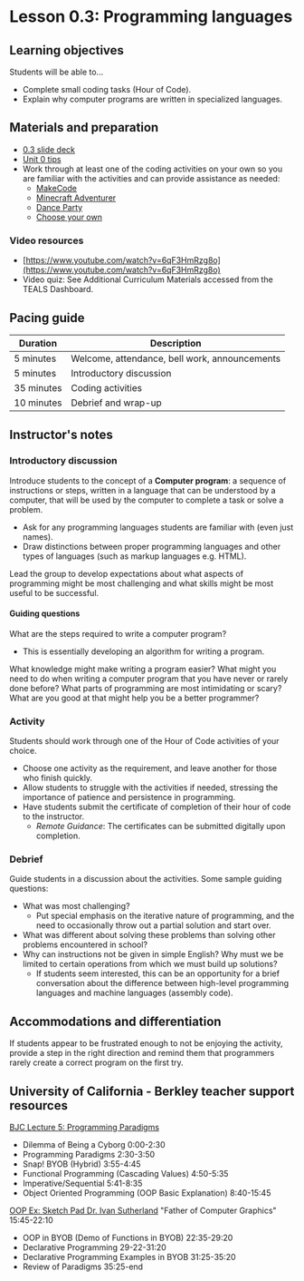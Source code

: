 # Lesson 0.3: Programming languages

## Learning objectives

Students will be able to...

* Complete small coding tasks (Hour of Code).
* Explain why computer programs are written in specialized languages.

## Materials and preparation

* [0.3 slide deck](https://github.com/TEALSK12/introduction-to-computer-science/raw/master/slidedecks/TEALS%20SNAP%200.3.pptx)
* [Unit 0 tips](unit_0_tips.md)
* Work through at least one of the coding activities on your own so you are familiar with the activities and can provide assistance as needed:
  * [MakeCode](https://arcade.makecode.com/hour-of-code)
  * [Minecraft Adventurer](https://studio.code.org/s/mc/stage/1/puzzle/1)
  * [Dance Party](https://studio.code.org/s/dance-2019/lessons/1/levels/1)
  * [Choose your own](https://hourofcode.com/us/learn)

### Video resources

* [https://www.youtube.com/watch?v=6qF3HmRzg8o](https://www.youtube.com/watch?v=6qF3HmRzg8o)
* Video quiz: See Additional Curriculum Materials accessed from the TEALS Dashboard.

## Pacing guide

| Duration   | Description                                   |
| --------- | -------------------------------------------- |
| 5 minutes  | Welcome, attendance, bell work, announcements |
| 5 minutes  | Introductory discussion                       |
| 35 minutes | Coding activities                             |
| 10 minutes | Debrief and wrap-up                           |

## Instructor's notes

### Introductory discussion

Introduce students to the concept of a **Computer program**: a sequence of instructions or steps, written in a language that can be understood by a computer, that will be used by the computer to complete a task or solve a problem.

* Ask for any programming languages students are familiar with (even just names).
* Draw distinctions between proper programming languages and other types of languages (such as markup languages e.g. HTML).

Lead the group to develop expectations about what aspects of programming might be most challenging and what skills might be most useful to be successful.

#### Guiding questions

What are the steps required to write a computer program?

* This is essentially developing an algorithm for writing a program.

What knowledge might make writing a program easier?
What might you need to do when writing a computer program that you have never or rarely done before?
What parts of programming are most intimidating or scary?
What are you good at that might help you be a better programmer?

### Activity

Students should work through one of the Hour of Code activities of your choice.

* Choose one activity as the requirement, and leave another for those who finish quickly.
* Allow students to struggle with the activities if needed, stressing the importance of patience and persistence in programming.
* Have students submit the certificate of completion of their hour of code to the instructor.
  * _Remote Guidance_: The certificates can be submitted digitally upon completion.

### Debrief

Guide students in a discussion about the activities. Some sample guiding questions:

* What was most challenging?
  * Put special emphasis on the iterative nature of programming, and the need to occasionally throw out a partial solution and start over.
* What was different about solving these problems than solving other problems encountered in school?
* Why can instructions not be given in simple English? Why must we be limited to certain operations from which we must build up solutions?
  * If students seem interested, this can be an opportunity for a brief conversation about the difference between high-level programming languages and machine languages (assembly code).

## Accommodations and differentiation

If students appear to be frustrated enough to not be enjoying the activity, provide a step in the right direction and remind them that programmers rarely create a correct program on the first try.

## University of California - Berkley teacher support resources

[BJC Lecture 5: Programming Paradigms](https://www.youtube.com/watch?v=_4ScHcLvQnw)

* Dilemma of Being a Cyborg 0:00-2:30
* Programming Paradigms 2:30-3:50
* Snap! BYOB (Hybrid) 3:55-4:45
* Functional Programming (Cascading Values) 4:50-5:35
* Imperative/Sequential 5:41-8:35
* Object Oriented Programming (OOP Basic Explanation) 8:40-15:45

[OOP Ex: Sketch Pad Dr. Ivan Sutherland](http://www.youtube.com/watch?v=_4ScHcLvQnw&t=15m45s) "Father of Computer Graphics" 15:45-22:10

* OOP in BYOB (Demo of Functions in BYOB) 22:35-29:20
* Declarative Programming 29-22-31:20
* Declarative Programming Examples in BYOB 31:25-35:20
* Review of Paradigms 35:25-end
